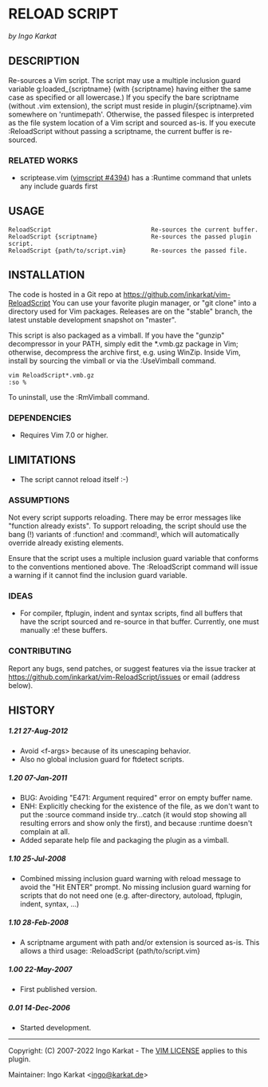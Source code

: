 RELOAD SCRIPT
===============================================================================
_by Ingo Karkat_

DESCRIPTION
------------------------------------------------------------------------------

Re-sources a Vim script. The script may use a multiple inclusion guard
variable g:loaded\_{scriptname} (with {scriptname} having either the same case
as specified or all lowercase.)
If you specify the bare scriptname (without .vim extension), the script must
reside in plugin/{scriptname}.vim somewhere on 'runtimepath'. Otherwise, the
passed filespec is interpreted as the file system location of a Vim script and
sourced as-is. If you execute :ReloadScript without passing a scriptname,
the current buffer is re-sourced.

### RELATED WORKS

- scriptease.vim ([vimscript #4394](http://www.vim.org/scripts/script.php?script_id=4394)) has a :Runtime command that unlets any
  include guards first

USAGE
------------------------------------------------------------------------------

    ReloadScript                            Re-sources the current buffer.
    ReloadScript {scriptname}               Re-sources the passed plugin script.
    ReloadScript {path/to/script.vim}       Re-sources the passed file.

INSTALLATION
------------------------------------------------------------------------------

The code is hosted in a Git repo at
    https://github.com/inkarkat/vim-ReloadScript
You can use your favorite plugin manager, or "git clone" into a directory used
for Vim packages. Releases are on the "stable" branch, the latest unstable
development snapshot on "master".

This script is also packaged as a vimball. If you have the "gunzip"
decompressor in your PATH, simply edit the \*.vmb.gz package in Vim; otherwise,
decompress the archive first, e.g. using WinZip. Inside Vim, install by
sourcing the vimball or via the :UseVimball command.

    vim ReloadScript*.vmb.gz
    :so %

To uninstall, use the :RmVimball command.

### DEPENDENCIES

- Requires Vim 7.0 or higher.

LIMITATIONS
------------------------------------------------------------------------------

- The script cannot reload itself :-)

### ASSUMPTIONS

Not every script supports reloading. There may be error messages like
"function already exists". To support reloading, the script should use the
bang (!) variants of :function! and :command!, which will automatically
override already existing elements.

Ensure that the script uses a multiple inclusion guard variable that conforms
to the conventions mentioned above. The :ReloadScript command will issue a
warning if it cannot find the inclusion guard variable.

### IDEAS

- For compiler, ftplugin, indent and syntax scripts, find all buffers that
  have the script sourced and re-source in that buffer. Currently, one must
  manually :e! these buffers.

### CONTRIBUTING

Report any bugs, send patches, or suggest features via the issue tracker at
https://github.com/inkarkat/vim-ReloadScript/issues or email (address below).

HISTORY
------------------------------------------------------------------------------

##### 1.21    27-Aug-2012
- Avoid &lt;f-args&gt; because of its unescaping behavior.
- Also no global inclusion guard for ftdetect scripts.

##### 1.20    07-Jan-2011
- BUG: Avoiding "E471: Argument required" error on empty buffer name.
- ENH: Explicitly checking for the existence of the file, as we don't want to
  put the :source command inside try...catch (it would stop showing all
  resulting errors and show only the first), and because :runtime doesn't
  complain at all.
- Added separate help file and packaging the plugin as a vimball.

##### 1.10    25-Jul-2008
- Combined missing inclusion guard warning with reload message to avoid the "Hit
ENTER" prompt. No missing inclusion guard warning for scripts that do not need
one (e.g. after-directory, autoload, ftplugin, indent, syntax, ...)

##### 1.10    28-Feb-2008
- A scriptname argument with path and/or extension is sourced as-is. This allows
a third usage: :ReloadScript {path/to/script.vim}

##### 1.00    22-May-2007
- First published version.

##### 0.01    14-Dec-2006
- Started development.

------------------------------------------------------------------------------
Copyright: (C) 2007-2022 Ingo Karkat -
The [VIM LICENSE](http://vimdoc.sourceforge.net/htmldoc/uganda.html#license) applies to this plugin.

Maintainer:     Ingo Karkat &lt;ingo@karkat.de&gt;
